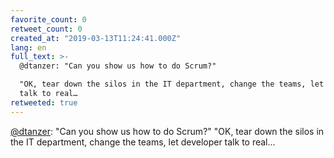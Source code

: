```yaml
---
favorite_count: 0
retweet_count: 0
created_at: "2019-03-13T11:24:41.000Z"
lang: en
full_text: >-
  @dtanzer: "Can you show us how to do Scrum?"

  "OK, tear down the silos in the IT department, change the teams, let developer
  talk to real…
retweeted: true
---
```


[@dtanzer](https://twitter.com/dtanzer): "Can you show us how to do Scrum?" "OK,
tear down the silos in the IT department, change the teams, let developer talk
to real…
